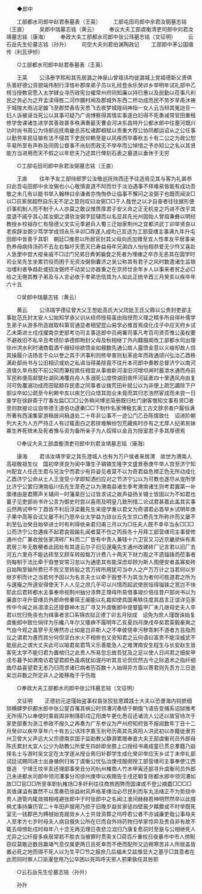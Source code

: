<!-- { "loadSidebar": true } -->

　　◆郎中 

　　工部都水司郎中赵君泰墓表（王英） 
　　工部屯田司郎中余君汝弼墓志铭（王直） 
　　吴郎中瑞墓志铭（黄云） 
　　奉议大夫工部虞衡清吏司郎中刘君汝靖墓志铭（康海） 
　　奉政大夫工部都水司郎中张公玮墓志铭（文征明） 
　　云石岳先生伦墓志铭（孙升） 
　　司空大夫刘君伯渊陶政记 
　　工部郎中茅公国缙传（利瓦伊桢） 

　　○工部都水司郎中赵君泰墓表（王英） 

　　王英 
　　公讳泰字熙和其先居潞之神泉山曾祖讳均徙潞城上党祖德新父贤俱乐善好德公资貌端伟制行淳恪补郡庠弟子员以礼经登永乐癸卯乡举明年试礼部中乙榜当授教官愿入太学肄业寻历政宪台擢常州府同知廉以持巳惠以及民勤以莅事凡利民之务必为之开孟渎得胜二河作魏村闸及郡城外东西二桥功成而民不劳岁旱斋沐祷于城隍大雨沾足蝗飞至郡焚香告天悉飞去夜梦城隍祠神指一女人云当辩其冤迨旦一妇人诉被诬当死公以其事可疑乃广询博察得其情实事遂白妇得不死奏减常官田重租修学舍课诸生进学其善政甚多秩满奏最天曹会河决东昌特升公都水郎中往塞河既兴功时尚书周公为侍郎巡抚南畿总苏松诸郡粮赋以责重大荐公协同都运诏从之公任事以勤劳率民征输有法不侵其下吏民仰赖至是以风疾而卒春秋五十有二公之为政公恕平易所至有声称及同周公督事不尚刻而政无不举卒而公悼惜之予亦知公之名以其贤能方当进用而天不假之以年悲夫乃述其行俾刻石表之墓道以垂休于无穷 

　　○工部屯田司郎中余君汝弼墓志铭（王直） 

　　王直 
　　往年予友工部侍郎罗公汝敬巡抚陜西还予往造焉见其与客为礼甚恭曰此吾屯田郎中余汝弼也小心敬慎直道不阿而廿于淡泊遇事不择难易皆能有成功吾敬之未几有以能书举入翰林曰余谦者亦恂恂恭让临事不懈问之汝弼子也既而闻汝□以□员家居超然自乐无不足之意则叹曰汝弼□□于人哉世之以才自奋者往往据形便识事机制人而不制于人人亦莫之敢议惟质厚君子安义命之正无机变之巧进不改乎其度退不戚乎其心其汝弼之谓欤汝弼字廷辅而以名显其先光州固始人曾祖秉彝以明经教授乡校祖存仁有隐德父文实元季避兵入蜀三迁始家荆州之宜都洪武丁卯举贤良以老疾辞汝弼少笃学学成领永乐辛卯□荐遂入成均己亥选为工部营缮主事满九年升屯田郎中皆善于其职　朝廷□推恩以所居官封其父母向氏加赠至宜人性孝友平居事亲色养母病侍汤药不去左右每吁天愿灭巳寿益母年兄弟四人怡怡相恭爱无少忤又喜赴人急里中尝大疫亲戚不□过门兄弟日煮粥徧食之死者为埋瘗之卒亦无恙其在国学时司业吴先生坐累罚役而困于无资汝弼倒囊济之吴公称其有君子之风时数遣诸生监银冶嗜利者争趋赴或招汝弼终不动吴公亦器重之在京师廿余年乡人以事来者贫乏必□给之无倦其教子弟及与人言必依于孝弟忠信其为人如此正统辛酉三月癸亥以疾卒年六十五 

　　○吴郎中瑞墓志铭（黄云） 

　　黄云 
　　公讳瑞字德征曾大父王怱妣高氏大父珫妣王氏父鼎以公贵封吏部主事妣范氏封太安人公始知学承父训从经师授易虽由指授而义理之精多所自得补儒学生弟子从游多所造就取科第官通显者相望昆山易学必推首焉成化戊子中应天府乡试乙未第进士戍戍擢南京吏部考功司主事适郎中员阙署司事凡考百司贤否惟公虽权要不避故旧不私辛丑考绩阶承德郎貤封父母及秋相继丁外内囏服阕改工部都水司出理徐州洪水利时诸商载酒千艘经徐欲馈金如艘数先通公故人露馈金意以义峻却故人信其操履介洁扬言于众以誉之其于洪事利则修举害则刬革逾年而政通颂兴弘治乙酉秩满赴部尚书与公旧相识或劝之私谒当得美除竟不往升本司郎中奏敕总督济宁以南河道值久旱舟胶不前公知而兼程抵任相宜从事凿新河浚旧河增坝闸时蓄泄水通而舟前军民称便高邮甓社湖风涛覆舟舟人多溺死公度傍湖田凿怀河延袤四十里遇风舟由复河可免覆溺功成而田赋额存民患之同事者议拨荒田补赋公以为非便上疏乞蠲除下户部议卒如公疏至今利赖辛亥以疾乞归众惜其勋业未竟而其归志浩然宦成而未尝一日废学在徐辟斋于厅事左扁□□□公务稍间博览简册既归杜门谢客惟知文事有贤□者至则款接论议自帝德王道伯功逮秦□□下制作名家博极玄奥工古文辞求者户履恒满所著有西溪集宦游稿居间稿退处二十年非公事不一迹公门乙丑陈情致仕　诏进阶朝列大夫为人方严持正人有过辄面白之若排难解纷包荒藏疾时亦有之尤厚人纪弟贫妹寡生养死殡未及死者豫与资为备所亲子为人奴赎以金且为授室君子多其厚德焉 

　　○奉议大夫工部虞衡清吏司郎中刘君汝靖墓志铭（康海） 

　　康海 
　　君讳汝靖字安之其先澄城人也有为万户侯者来居渭　故世为渭南人高祖敬祖生仪　国初举贤良为阆中簿生子镐镐生隆字文盛景泰庚午举人宫至济宁知州配宜人任氏生君与兄汝宁而君少有异姿见者莫不以为奇君益危襟正色无所动成化乙酉济宁公命从士人王宠受小学即知洒扫应对之节济宁公以为可教也遂尽从宠所学比济宁公罢归渭南临川伍先生至奇之以为渭南县诸生季考渭南诸生则考君置第一补廪缮由是君腾声关辅间一时藩臬巨公过皆求试之故声益扬关辅士皆固以为不如君也曩子见吏部尚书许公言为御史时尝以喜雨及明皇几致刑措二论试君甚嘉此盖其实事云然两试甲午丁酉皆不利后浮梁戴先生来提学重以君文为奇谓君必首举乡试明年庚子果中高等会试又屡不利乃思卒业太学益为琼台丘先生京口费先生所称许而又屡不利至弘治癸丑始举进士时有利得依亲君归甫三月以为□任夫人既不幸卒当永□□□公而济宁公忽遘疾不起君哀毁踰礼闻者莫不伤之丙辰冬十月拜工部营缮司主事督修通州仓厂兼收放张家湾砖厂料而二厂皆有中贵人兼辖十六卫官又习近京畿骄纵有素君居三年无敢梗者此因处有其道云尔子旧见邃庵先生通州改建砖厂记言君以旧厂去河五六里舟不能达砖至又顾车转般每万计费八十两天下财力取之不遗锱铢而莅事者则每制于法比牵于毁誉安常习怠以为通患其有能深虑却顾为斯人图便安者盖寡矣砖自始陶至输所费巳不赀又至转般之苦万砖所用犹可当中人之产万万计之当若何以岁继岁积而计之当若何予固以为名言夫士以牵于毁誉不为其当为者何可胜道君之所为与邃庵之所道安得使天下人人见之庶几乎可以兴懦而起武使民恒得锱铢之宽岂不快耶此后君转都水主事奉命视荆州抽分涤弊正理毋所易借事竣价倍往昔户部尚书以为廉直尔寻升营缮员外郎命修秦简王阑能以礼裁抑使其国弗轶往度其昌言正谊详见家传中今闻之尚凛凛云还提督神木五厂寻又升虞衡郎中提督盔甲厂未几继母史夫人卒君以忧归免丧也为缉事者言□系锦衣狱正德丁卯五月狱成　诏免为庶人瑾既诛始复虞衡郎中致仕徜徉为乐纔八年尔又痿痹不履明年乙亥夏四月庚戌卒矣君英毅豪爽之气由今观之盖寥乎无俦然亦止如是岂非斯人之不幸彼侥幸污秽乖剌不道者方且指而议之谓君为愚而其分何但坚白水火不相侔也又安知君之云何语曰富贵不能淫威武不能屈此之谓大丈夫此可以喻君矣君笃义乐善能急人之难渭南安生程生与长安赵生皆客死太学不能归君为置棺归之此贵人所易忽忘故吾犹及之足以使人日间君之细矣甲戌冬暮予如渭南访君望君颜色虽病犹如渥丹听其言论侃侃然古今之际道术之指纤细曲尽益喜望君无恙乃归而求诸巳病者历百数十人始得异方亟以寄君则先吾方三日逝矣岂非数之所定非人之能移哉于乎伤哉 

　　○奉政大夫工部都水司郎中张公玮墓志铭（文征明） 

　　文征明 
　　正德初元逆瑾始盗事权翕张狡狯思蹂践士大夫以恐詟海内钩摭细琐横肆罗织都水郎中张公寔百罹其祸公时领漕河奏绩于朝俄飞语告变捕系诏狱推考无所得乃以奉使时乘肩舆非制落职戍辽阳庚午更化悉召还诸流人公还以故官待次于家吏部奏为浙江参政不报久之再奏为广东参议为严州府知府皆不报阅数年丁丑十二月癸卯以疾卒享年六十有五公讳玮字嘉玉别号历斋其先真阳人洪武初以赤籍徙隶苏州卫曾大父声远大父宗德南京国子监助教父静源累赠奉直大夫王部虞衡司员外郎母陈氏累封太宜人公少为助教公所爱生四龄即坐膝上口授经书甫成童巳贯总羣籍乃益择名士与游时吴文定在太学遂从授业焉归补郡学生成化癸卯举应天乡试丁未举礼部试廷试赐同进士出身循例归省丁虞衡公忧弘治庚戌服阕授工部营缮司主事奉使江西督造　宁靖王坟辛亥还理部事癸丑分司杭州榷商人竹木甲寅还部寻升虞衡司员外郎己未进都水司郎中领河漕事分司徐州庚申以疾赐告壬戌还朝复除都水郎中领河漕如故□□官□□所至率职杭榷场□多奸利往往商旅困弊而国课或不登公摘蠹□□□□其值课溢有赢然不以羡奏莅徐益树风声格革缮治必尽民利而车丸法绪正不为势挠中贵人道管内辄敛揖相戒避张郎中于时张郎中之名闻江淮间赫赫若神明然然卒以此掇祸尤事持廉历官二十年田庐服用乃损于旧晚岁益贫家徒四壁晨夕饎爨或不时举既死室无一钱郡邑为赙禭始克就敛乡人士共敛资葬之呜呼若公者不亦诚廉吏哉公事母夫人至孝方七岁时母夫人病目俄失公所在巳而自外持药物归举家惊异及贵自非有故不辄去母傍赴戍时母年八十念无再见理日夜悲泣洎归乃康复愈前时至是与公相继死人尤异之公纤瘦多疾居常若不胜衣当被罪时贯索关□荷百斤重校日夜暴市中市人傍睨窃叹莫敢近数目羸竭气息仅属更两日且死幸而不绝而配所又边朔寒苦非人所居盖皆置必死之地而得不死人以为生平□节之报庶几后福未艾兹惟显大之基乎□其意者在此而同时罪人□湔濯登用乃公卒困以死鸣呼天邪人邪果孰任其咎耶 

　　○云石岳先生伦墓志铭（孙升） 

　　孙升 
